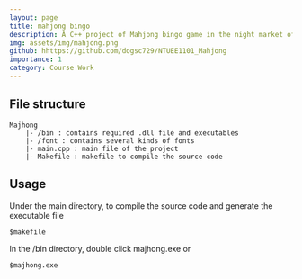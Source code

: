 ```yaml
---
layout: page
title: mahjong bingo
description: A C++ project of Mahjong bingo game in the night market of Taiwan.
img: assets/img/mahjong.png
github: hhttps://github.com/dogsc729/NTUEE1101_Mahjong
importance: 1
category: Course Work
---
```

## File structure
    Majhong
        |- /bin : contains required .dll file and executables
        |- /font : contains several kinds of fonts
        |- main.cpp : main file of the project
        |- Makefile : makefile to compile the source code

## Usage
Under the main directory, to compile the source code and generate the executable file  
    
    $makefile
    
In the /bin directory, double click majhong.exe or

    $majhong.exe